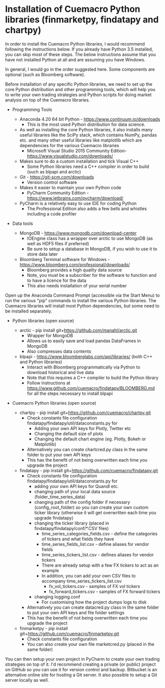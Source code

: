# Installation of Cuemacro Python libraries (finmarketpy, findatapy and chartpy)

In order to install the Cuemacro Python libraries, I would recommend following the instructions below. If you already have Python 3.5 installed,
you can skip most of these steps. The below instructions assume that you have not installed Python at all and are assuming you have Windows.

In general, I would go in the order suggested here. Some components are optional (such as Bloomberg software).

Before installation of any specific Python libraries, we need to set up the core Python distribution and other programming tools,
which will help you to write your own trading strategies and Python scripts for doing market analysis on top of the Cuemacro libraries.

* Programming Tools
    * Anaconda 4.20 64 bit Python - https://www.continuum.io/downloads
        * This is the most used Python distribution for data science.
    * As well as installing the core Python libraries, it also installs many useful libraries like the SciPy stack, which
    contains NumPy, pandas etc. and many other useful libraries like matplotlib which are dependencies for the various Cuemacro libraries
        * Microsoft Visual Studio 2015 Community Edition- https://www.visualstudio.com/downloads/
    * Makes sure to do a custom installation and tick Visual C++
        * Some Python libraries need a C++ compiler in order to build (such as blpapi and arctic)
    * Git - https://git-scm.com/downloads
        * Version control software
    * Makes it easier to maintain your own Python code
        * PyCharm Community Edition - https://www.jetbrains.com/pycharm/download/
    * PyCharm is a relatively easy to use IDE for coding Python
        * The Professional Edition also adds a few bells and whistles including a code profiler

* Data tools
    * MongoDB - https://www.mongodb.com/download-center
        * IOEngine class has a wrapper over arctic to use MongoDB (as well as HDF5 files if preferred)
        * Be sure to setup a database in MongoDB, if you wish to use it to store data later
    * Bloomberg Terminal software for Windows - https://www.bloomberg.com/professional/downloads/
        * Bloomberg provides a high quality data source
        * Note, you must be a subscriber for the software to function and to have a licence for the data
        * This also needs installation of your serial number

Open up the Anaconda Command Prompt (accessible via the Start Menu) to run the various "pip" commands to install the
various Python libraries. The Cuemacro libraries will install most Python dependencies, but some need to be installed separately.

* Python libraries (open source)
    * arctic - pip install git+https://github.com/manahl/arctic.git
        * Wrapper for MongoDB
        * Allows us to easily save and load pandas DataFrames in MongoDB
        * Also compresses data contents
    * blpapi - https://www.bloomberglabs.com/api/libraries/ (both C++ and Python libraries)
        * Interact with Bloomberg programmatically via Python to download historical and live data
        * Note that this requires a C++ compiler to build the Python library
        * Follow instructions at https://www.github.com/cuemacro/findatapy/BLOOMBERG.md for all the steps necessary to install blpapi

* Cuemacro Python libraries (open source)
    * chartpy - pip install git+https://github.com/cuemacro/chartpy.git
        * Check constants file configuration findatapy/findatapy/util/dataconstants.py for
            * Adding your own API keys for Plotly, Twitter etc
            * Changing the default size of plots
            * Changing the default chart engine (eg. Plotly, Bokeh or Matplotlib)
        * Alternatively you can create chartcred.py class in the same folder to put your own API keys
        * This has the benefit of not being overwritten each time you upgrade the project
    * findatapy - pip install git+https://github.com/cuemacro/findatapy.git
        * Check constants file configuration findatapy/findatapy/util/dataconstants.py for
            * adding your own API keys for Quandl etc.
            * changing path of your local data source (folder_time_series_data)
            * changing path of the config folder if necessary (config_root_folder) so you can create your own custom
            ticker library (otherwise it will get overwritten each time you upgrade findatapy)
            * changing the ticker library (placed in findatapy/findatapy/conf/*.CSV files)
                * time_series_categories_fields.csv - define the categories of tickers and what fields they have
                * time_series_fields_list.csv - define aliases for vendor fields
                * time_series_tickers_list.csv - defines aliases for vendor tickers
                * There are already setup with a few FX tickers to act as an example
                * In addition, you can add your own CSV files to accompany time_series_tickers_list.csv
                    * fx_vol_tickers.csv - samples of FX vol tickers
                    * fx_forward_tickers.csv - samples of FX forward tickers
            * changing logging.conf
                * For customising how the project dumps logs to disk
        * Alternatively you can create datacred.py class in the same folder to put your own API keys and file folder settings
        * This has the benefit of not being overwritten each time you upgrade the project
    * finmarketpy - pip install git+https://github.com/cuemacro/finmarketpy.git
        * Check constants file configuration
        * You can also create your own file marketcred.py (placed in the same folder)

You can then setup your own project in PyCharm to create your own trading strategies on top of it. I'd recommend creating
a private (or public) project on GitHub so you can use it for version control and backup. Bitbucket is an alternative online
site for hosting a Git server. It also possible to setup a Git server locally as well.